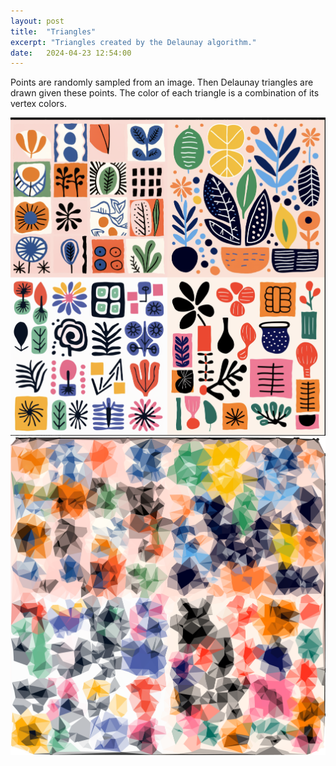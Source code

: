 ```yaml
---
layout: post
title:  "Triangles"
excerpt: "Triangles created by the Delaunay algorithm."
date:   2024-04-23 12:54:00
---
```


Points are randomly sampled from an image.
Then Delaunay triangles are drawn given these points.
The color of each triangle is a combination of its vertex colors.

<div class="imgcap">
<img src="/assets/triangles/leaves.png">
</div>

<div class="imgcap">
<img src="/assets/triangles/img.png">
</div>
